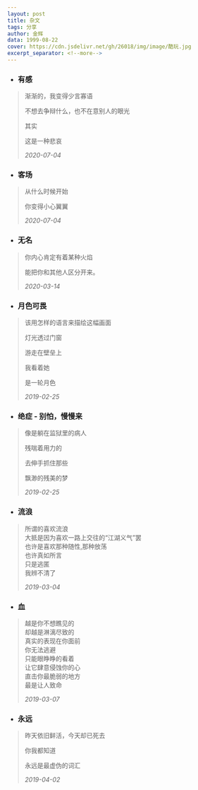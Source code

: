 ```yaml
---
layout: post
title: 杂文
tags: 分享
author: 金辉
data: 1999-08-22
cover: https://cdn.jsdelivr.net/gh/26018/img/image/酷玩.jpg
excerpt_separator: <!--more-->
---
```

<!--more-->
- ### **有感**

>渐渐的，我变得少言寡语
>
>不想去争辩什么，也不在意别人的眼光
>
>其实
>
>这是一种悲哀
>
>*2020-07-04*

- ### **客场** 

>从什么时候开始
>                 
>你变得小心翼翼
>
>*2020-07-04*

- ### **无名**     

>你内心肯定有着某种火焰         
>
>能把你和其他人区分开来。        
> 
>*2020-03-14*     

- ### **月色可畏**     

>该用怎样的语言来描绘这幅画面      
>       
>灯光透过门窗       
>         
>游走在壁垒上     
>           
>我看着她
>         
>是一轮月色    
>
>*2019-02-25*

- ### **绝症**  - 别怕，慢慢来             

>像是躺在监狱里的病人    
>          
>残喘着用力的     
>        
>去伸手抓住那些        
>       
>飘渺的残美的梦   
>
>*2019-02-25*         
 
- ### **流浪**         

>所谓的喜欢流浪   
>大抵是因为喜欢一路上交往的“江湖义气”罢    
>也许是喜欢那种随性,那种放荡    
>也许真如所言    
>只是逃匿       
>我辨不清了    
>          
>*2019-03-04*             

- ### **血**          

>越是你不想瞧见的      
>却越是淋漓尽致的      
>真实的表现在你面前     
>你无法逃避     
>只能眼睁睁的看着    
>让它肆意侵蚀你的心    
>直击你最脆弱的地方   
>最是让人致命   
>              
>*2019-03-07*             

- ### **永远**                

>昨天依旧鲜活，今天却已死去     
>       
>你我都知道    
>    
>永远是最虚伪的词汇
>
>*2019-04-02*            
